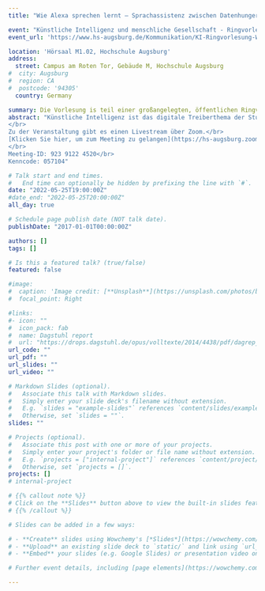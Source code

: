 ```yaml
---
title: "Wie Alexa sprechen lernt – Sprachassistenz zwischen Datenhunger und Datenschutz"

event: "Künstliche Intelligenz und menschliche Gesellschaft - Ringvorlesung der Hochschule Augsburg"
event_url: 'https://www.hs-augsburg.de/Kommunikation/KI-Ringvorlesung-Wie-Alexa-sprechen-lernt.html'

location: 'Hörsaal M1.02, Hochschule Augsburg'
address:
  street: Campus am Roten Tor, Gebäude M, Hochschule Augsburg
#  city: Augsburg
#  region: CA
#  postcode: '94305'
  country: Germany

summary: Die Vorlesung is teil einer großangelegten, öffentlichen Ringvorlesung der Hochschule Augsburg, die in zehn Veranstaltungen im Sommersemester 2022 die Auswirkungen Künstlicher Intelligenz auf unser gesellschaftliches Zusammenleben untersucht.
abstract: "Künstliche Intelligenz ist das digitale Treiberthema der Stunde. Eine großangelegte, öffentliche Ringvorlesung der Hochschule Augsburg untersucht in zehn Veranstaltungen im Sommersemester 2022 die Auswirkungen Künstlicher Intelligenz auf unser gesellschaftliches Zusammenleben. Mit Anna Leschanowsky (Fraunhofer-Institut für Integrierte Schaltungen IIS) werden wir über Sprachassistenz zwischen Datenhunger und Datenschutz sprechen.</br>
</br>
Zu der Veranstaltung gibt es einen Livestream über Zoom.</br>
[Klicken Sie hier, um zum Meeting zu gelangen](https://hs-augsburg.zoom.us/j/92391224520?pwd=YlRpZGJ5S1NxRnE1bTBNYWliOEw2Zz09).</br>
</br>
Meeting-ID: 923 9122 4520</br>
Kenncode: 057104"

# Talk start and end times.
#   End time can optionally be hidden by prefixing the line with `#`.
date: "2022-05-25T19:00:00Z"
#date_end: "2022-05-25T20:00:00Z"
all_day: true

# Schedule page publish date (NOT talk date).
publishDate: "2017-01-01T00:00:00Z"

authors: []
tags: []

# Is this a featured talk? (true/false)
featured: false

#image:
#  caption: 'Image credit: [**Unsplash**](https://unsplash.com/photos/bzdhc5b3Bxs)'
#  focal_point: Right

#links:
#- icon: ""
#  icon_pack: fab
#  name: Dagstuhl report
#  url: "https://drops.dagstuhl.de/opus/volltexte/2014/4438/pdf/dagrep_v003_i011_p079_s13462.pdf"
url_code: ""
url_pdf: ""
url_slides: ""
url_video: ""

# Markdown Slides (optional).
#   Associate this talk with Markdown slides.
#   Simply enter your slide deck's filename without extension.
#   E.g. `slides = "example-slides"` references `content/slides/example-slides.md`.
#   Otherwise, set `slides = ""`.
slides: ""

# Projects (optional).
#   Associate this post with one or more of your projects.
#   Simply enter your project's folder or file name without extension.
#   E.g. `projects = ["internal-project"]` references `content/project/deep-learning/index.md`.
#   Otherwise, set `projects = []`.
projects: []
# internal-project

# {{% callout note %}}
# Click on the **Slides** button above to view the built-in slides feature.
# {{% /callout %}}

# Slides can be added in a few ways:

# - **Create** slides using Wowchemy's [*Slides*](https://wowchemy.com/docs/managing-content/#create-slides) feature and link using `slides` parameter in the front matter of the talk file
# - **Upload** an existing slide deck to `static/` and link using `url_slides` parameter in the front matter of the talk file
# - **Embed** your slides (e.g. Google Slides) or presentation video on this page using [shortcodes](https://wowchemy.com/docs/writing-markdown-latex/).

# Further event details, including [page elements](https://wowchemy.com/docs/writing-markdown-latex/) such as image galleries, can be added to the body of this page.

---
```


